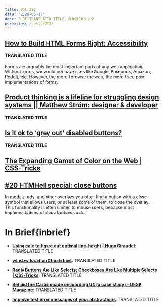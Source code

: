 ```yaml
---
title: Vol.272
date: '2020-06-17'
desc: 3 OF TRANSLATED TITLE、ほか計10リンク
permalink: /posts/272/
---
```


## [How to Build HTML Forms Right: Accessibility](https://stegosource.com/how-to-build-html-forms-right-accessibility/)

#### TRANSLATED TITLE

Forms are arguably the most important parts of any web application. Without forms, we would not have sites like Google, Facebook, Amazon, Reddit, etc. However, the more I browse the web, the more I see poor implementations of forms.

## [Product thinking is a lifeline for struggling design systems || Matthew Ström: designer & developer](https://matthewstrom.com/writing/product-thinking-for-design-systems/)

#### TRANSLATED TITLE

## [Is it ok to ‘grey out’ disabled buttons?](https://uxdesign.cc/is-it-ok-to-grey-out-disabled-buttons-8afa74a0fae)

#### TRANSLATED TITLE

## [The Expanding Gamut of Color on the Web | CSS-Tricks](https://css-tricks.com/the-expanding-gamut-of-color-on-the-web/)

## [#20 HTMHell special: close buttons](https://www.htmhell.dev/20-close-buttons/)

In modals, ads, and other overlays you often find a button with a close symbol that allows users, or at least some of them, to close the overlay. This functionality is often limited to mouse users, because most implementations of close buttons suck.

# In Brief{inbrief}

- **[Using calc to figure out optimal line-height | Hugo Giraudel](https://hugogiraudel.com/2020/05/18/using-calc-to-figure-out-optimal-line-height/)**: TRANSLATED TITLE

- **[window.location Cheatsheet](https://dev.to/samanthaming/window-location-cheatsheet-4edl)**: TRANSLATED TITLE

- **[Radio Buttons Are Like Selects; Checkboxes Are Like Multiple Selects | CSS-Tricks](https://css-tricks.com/radio-buttons-are-like-selects-checkboxes-are-like-multiple-selects/)**: TRANSLATED TITLE

- **[Behind the Carbonmade onboarding UX (a case study) - DESK Magazine](https://vanschneider.com/the-carbonmade-onboarding-ux-explained)**: TRANSLATED TITLE

- **[Improve test error messages of your abstractions](https://kentcdodds.com/blog/improve-test-error-messages-of-your-abstractions)**: TRANSLATED TITLE
